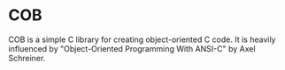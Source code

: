 # COB

COB is a simple C library for creating object-oriented C code. It is heavily
influenced by "Object-Oriented Programming With ANSI-C" by Axel Schreiner.
